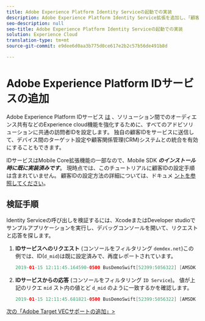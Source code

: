 ```yaml
---
title: Adobe Experience Platform Identity Serviceの起動での実装
description: Adobe Experience Platform Identity Service拡張を追加し、「顧客IDを設定」アクションを使用して顧客IDを収集する方法について説明します。 このレッスンは、「Mobile iOS SwiftアプリケーションでのExperience cloudの実装」チュートリアルの一部です。
seo-description: null
seo-title: Adobe Experience Platform Identity Serviceの起動での実装
solution: Experience Cloud
translation-type: tm+mt
source-git-commit: e9dee6d0aa3b775d0ce617e2b2c57b56de491b8d

---
```



# Adobe Experience Platform IDサービスの追加

Adobe Experience Platform IDサービス [は](https://docs.adobe.com/content/help/en/id-service/using/home.html) 、ソリューション間でのオーディエンス共有などのExperience cloud機能を強化するために、すべてのアドビソリューションに共通の訪問者IDを設定します。  独自の顧客IDをサービスに送信して、デバイス間のターゲット設定や顧客関係管理(CRM)システムとの統合を有効にすることもできます。

IDサービスはMobile Core拡張機能の一部なので、Mobile SDK ***のインストール時に既に実装済みです***。 現時点では、このチュートリアルに顧客IDの設定手順は含まれていません。 顧客IDの設定方法の詳細については、ドキュメ [ントを参照してください](https://aep-sdks.gitbook.io/docs/using-mobile-extensions/mobile-core/identity/identity-api-reference)。

## 検証手順

Identity Serviceの呼び出しを検証するには、XcodeまたはDeveloper studioでサンプルアプリケーションを実行し、デバッグコンソールを開いて、リクエストと応答を探します。

1. **IDサービスへのリクエスト** (コンソールをフィルタリング `demdex.net`)この例では、ID(`d_mid`)は既に設定済みで、再度レポートされています。

   ```swift
   2019-01-15 12:11:45.164590-0500 BusDemoSwift[52399:5056322] [AMSDK DEBUG <com.adobe.module.identity>]: Sending request (https://dpm.demdex.net/id?d_rtbd=json&d_ver=2&d_orgid=7ABB3E6A5A7491460A495D61@AdobeOrg&d_mid=17179986463578698626041670574784107777&d_blob=j8Odv6LonN4r3an7LhD3WZrU1bUpAkFkkiY1ncBR96t2PTI&dcs_region=9)
   ```

1. **IDサービスからの応答** (コンソールをフィルタリング `ID Service`)。 値が上記のリクエ `mid` スト内の値とど `d_mid` のように一致するかを確認します。

   ```swift
   2019-01-15 12:11:45.681821-0500 BusDemoSwift[52399:5056322] [AMSDK DEBUG <com.adobe.module.identity>]: ID Service - Got ID Response (mid: 17179986463578698626041670574784107777, blob: j8Odv6LonN4r3an7LhD3WZrU1bUpAkFkkiY1ncBR96t2PTI, hint: 9, ttl: "604800000 ms")
   
[次の「Adobe Target VECサポートの追加」&gt;](target-vec.md)
